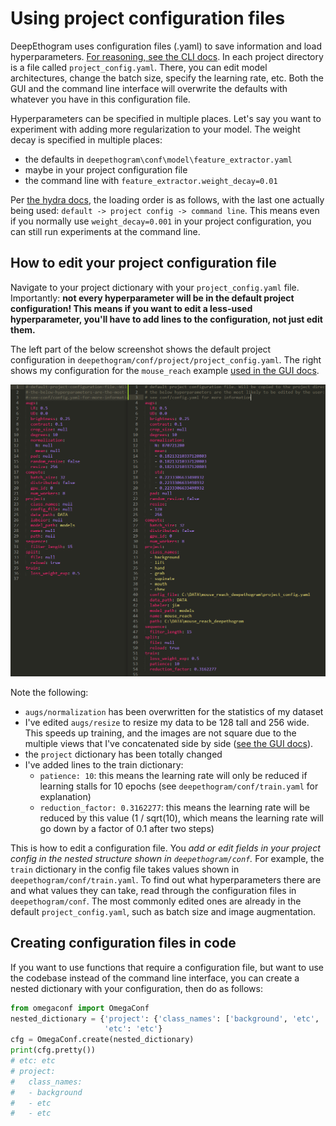 # Using project configuration files

DeepEthogram uses configuration files (.yaml) to save information and load hyperparameters. [For reasoning, see the
CLI docs](using_CLI.md). In each project directory is a file called `project_config.yaml`. There, you can edit model
architectures, change the batch size, specify the learning rate, etc. Both the GUI and the command line interface 
will overwrite the defaults with whatever you have in this configuration file. 

Hyperparameters can be specified in multiple places. Let's say you want to experiment with adding more regularization
to your model. The weight decay is specified in multiple places: 
* the defaults in `deepethogram\conf\model\feature_extractor.yaml`
* maybe in your project configuration file
* the command line with `feature_extractor.weight_decay=0.01`

Per [the hydra docs](hydra.cc), the loading order is as follows, with the last one actually being used: 
`default -> project config -> command line`. This means even if you normally use `weight_decay=0.001` in your project
configuration, you can still run experiments at the command line. 

## How to edit your project configuration file
Navigate to your project dictionary with your `project_config.yaml` file. Importantly: **not every hyperparameter 
will be in the default project configuration! This means if you want to edit a less-used hyperparameter, you'll
have to add lines to the configuration, not just edit them.**

The left part of the below screenshot shows the default project configuration in `deepethogram/conf/project/project_config.yaml`. 
The right shows my configuration for the `mouse_reach` example [used in the GUI docs](using_gui.md).

![screenshot of config dictionary](images/project_config.png)

Note the following: 
* `augs/normalization` has been overwritten for the statistics of my dataset
* I've edited `augs/resize` to resize my data to be 128 tall and 256 wide. This speeds up training, and the images are
not square due to the multiple views that I've concatenated side by side ([see the GUI docs](using_gui.md)). 
* the `project` dictionary has been totally changed
* I've added lines to the train dictionary: 
  * `patience: 10`: this means the learning rate will only be reduced if learning stalls for 10 epochs
   (see `deepethogram/conf/train.yaml` for explanation)
   * `reduction_factor: 0.3162277`: this means the learning rate will be reduced by this value (1 / sqrt(10), which means
   the learning rate will go down by a factor of 0.1 after two steps)
   
This is how to edit a configuration file. You *add or edit fields in your project config in the nested structure shown in `deepethogram/conf`.*
For example, the `train` dictionary in the config file takes values shown in `deepethogram/conf/train.yaml`. 
To find out what hyperparameters there are and what values they can take, 
read through the configuration files in `deepethogram/conf`. The most commonly edited ones are already in the 
default `project_config.yaml`, such as batch size and image augmentation. 

## Creating configuration files in code
If you want to use functions that require a configuration file, but want to use the codebase instead of the command
line interface, you can create a nested dictionary with your configuration, then do as follows: 
```python
from omegaconf import OmegaConf
nested_dictionary = {'project': {'class_names': ['background', 'etc', 'etc']}, 
                     'etc': 'etc'}
cfg = OmegaConf.create(nested_dictionary)
print(cfg.pretty())
# etc: etc
# project:
#   class_names:
#   - background
#   - etc
#   - etc
```